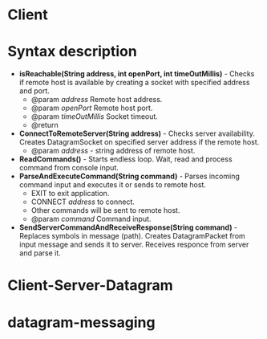 # Client

# Syntax description

* **isReachable(String address, int openPort, int timeOutMillis)** - Checks if remote host is available by creating a socket with specified address and port.
     * @param *address*       Remote host address.
     * @param *openPort*      Remote host port.
     * @param *timeOutMillis* Socket timeout.
     * @return
* **ConnectToRemoteServer(String address)** - Checks server availability. Creates DatagramSocket on specified server address if the remote host. 
     * @param *address* - string address of remote host.
* **ReadCommands()** - Starts endless loop. Wait, read and process command from console input.
* **ParseAndExecuteCommand(String command)** - Parses incoming command input and executes it or sends to remote host.
     * EXIT to exit application.
     * CONNECT *address* to connect.
     * Other commands will be sent to remote host.
     * @param *command* Command input.
* **SendServerCommandAndReceiveResponse(String command)** - Replaces symbols in message (path). Creates DatagramPacket from input message and sends it to server. Receives responce from server and parse it.


# Client-Server-Datagram
# datagram-messaging
